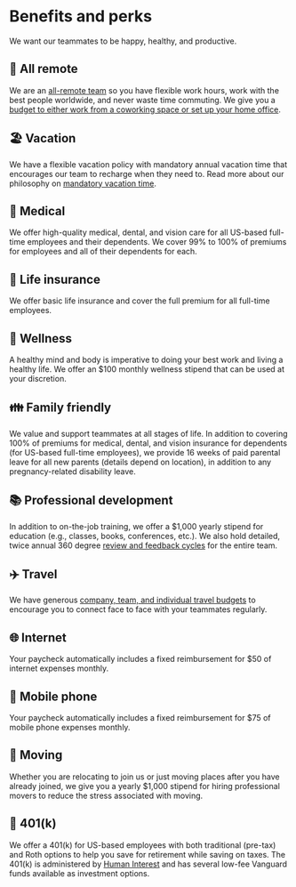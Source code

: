 # Benefits and perks

We want our teammates to be happy, healthy, and productive.

## 🏡 All remote

We are an [all-remote team](../../company/remote/index.md) so you have flexible work hours, work with the best people worldwide, and never waste time commuting. We give you a [budget to either work from a coworking space or set up your home office](spending-company-money.md).

## 🏖️ Vacation

We have a flexible vacation policy with mandatory annual vacation time that encourages our team to recharge when they need to. Read more about our philosophy on [mandatory vacation time](https://about.sourcegraph.com/blog/why-vacation-at-tech-companies-should-be-mandatory-better-code-happier-people).

## 🏥 Medical

We offer high-quality medical, dental, and vision care for all US-based full-time employees and their dependents. We cover 99% to 100% of premiums for employees and all of their dependents for each.

## 🏥 Life insurance

We offer basic life insurance and cover the full premium for all full-time employees.

## 🏃 Wellness

A healthy mind and body is imperative to doing your best work and living a healthy life. We offer an $100 monthly wellness stipend that can be used at your discretion.

## 👪 Family friendly

We value and support teammates at all stages of life. In addition to covering 100% of premiums for medical, dental, and vision insurance for dependents (for US-based full-time employees), we provide 16 weeks of paid parental leave for all new parents (details depend on location), in addition to any pregnancy-related disability leave.

## 📚 Professional development

In addition to on-the-job training, we offer a $1,000 yearly stipend for education (e.g., classes, books, conferences, etc.). We also hold detailed, twice annual 360 degree [review and feedback cycles](review-cycles/index.md) for the entire team.

## ✈️ Travel

We have generous [company, team, and individual travel budgets](travel.md) to encourage you to connect face to face with your teammates regularly.

## 🌐 Internet

Your paycheck automatically includes a fixed reimbursement for $50 of internet expenses monthly.

## 📱 Mobile phone

Your paycheck automatically includes a fixed reimbursement for $75 of mobile phone expenses monthly.

## 🚚 Moving

Whether you are relocating to join us or just moving places after you have already joined, we give you a yearly $1,000 stipend for hiring professional movers to reduce the stress associated with moving.

## 🏦 401(k)

We offer a 401(k) for US-based employees with both traditional (pre-tax) and Roth options to help you save for retirement while saving on taxes. The 401(k) is administered by [Human Interest](https://humaninterest.com/) and has several low-fee Vanguard funds available as investment options.
